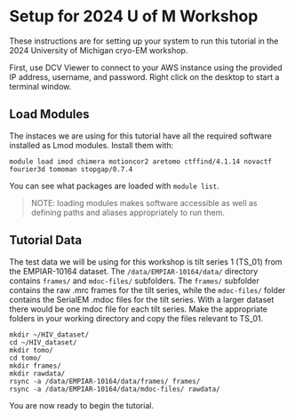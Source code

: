 # Setup for 2024 U of M Workshop

These instructions are for setting up your system to run this tutorial in the 2024 University of Michigan cryo-EM workshop.

First, use DCV Viewer to connect to your AWS instance using the provided IP address, username, and password.
Right click on the desktop to start a terminal window.

## Load Modules

The instaces we are using for this tutorial have all the required software installed as Lmod modules.
Install them with:

    module load imod chimera motioncor2 aretomo ctffind/4.1.14 novactf fourier3d tomoman stopgap/0.7.4

You can see what packages are loaded with `module list`.

> NOTE: loading modules makes software accessible as well as defining paths and aliases appropriately to run them.

## Tutorial Data

The test data we will be using for this workshop is tilt series 1 (TS_01) from the EMPIAR-10164 dataset.
The `/data/EMPIAR-10164/data/` directory contains `frames/` and `mdoc-files/` subfolders.
The `frames/` subfolder contains the raw .mrc frames for the tilt series, while the `mdoc-files/` folder contains the SerialEM .mdoc files for the tilt series.
With a larger dataset there would be one mdoc file for each tilt series.
Make the appropriate folders in your working directory and copy the files relevant to TS_01.

    mkdir ~/HIV_dataset/
    cd ~/HIV_dataset/
    mkdir tomo/
    cd tomo/
    mkdir frames/
    mkdir rawdata/
    rsync -a /data/EMPIAR-10164/data/frames/ frames/
    rsync -a /data/EMPIAR-10164/data/mdoc-files/ rawdata/

You are now ready to begin the tutorial.
